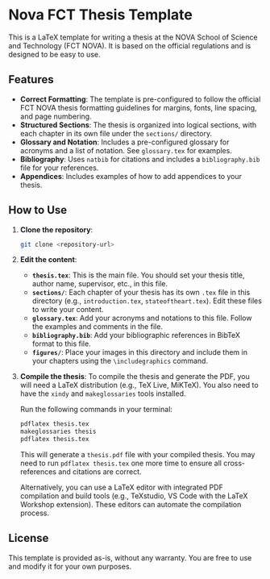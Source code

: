 # Nova FCT Thesis Template

This is a LaTeX template for writing a thesis at the NOVA School of Science and Technology (FCT NOVA). It is based on the official regulations and is designed to be easy to use.

## Features

-   **Correct Formatting**: The template is pre-configured to follow the official FCT NOVA thesis formatting guidelines for margins, fonts, line spacing, and page numbering.
-   **Structured Sections**: The thesis is organized into logical sections, with each chapter in its own file under the `sections/` directory.
-   **Glossary and Notation**: Includes a pre-configured glossary for acronyms and a list of notation. See `glossary.tex` for examples.
-   **Bibliography**: Uses `natbib` for citations and includes a `bibliography.bib` file for your references.
-   **Appendices**: Includes examples of how to add appendices to your thesis.

## How to Use

1.  **Clone the repository**:
    ```bash
    git clone <repository-url>
    ```

2.  **Edit the content**:
    -   **`thesis.tex`**: This is the main file. You should set your thesis title, author name, supervisor, etc., in this file.
    -   **`sections/`**: Each chapter of your thesis has its own `.tex` file in this directory (e.g., `introduction.tex`, `stateoftheart.tex`). Edit these files to write your content.
    -   **`glossary.tex`**: Add your acronyms and notations to this file. Follow the examples and comments in the file.
    -   **`bibliography.bib`**: Add your bibliographic references in BibTeX format to this file.
    -   **`figures/`**: Place your images in this directory and include them in your chapters using the `\includegraphics` command.

3.  **Compile the thesis**:
    To compile the thesis and generate the PDF, you will need a LaTeX distribution (e.g., TeX Live, MiKTeX). You also need to have the `xindy` and `makeglossaries` tools installed.

    Run the following commands in your terminal:

    ```bash
    pdflatex thesis.tex
    makeglossaries thesis
    pdflatex thesis.tex
    ```

    This will generate a `thesis.pdf` file with your compiled thesis. You may need to run `pdflatex thesis.tex` one more time to ensure all cross-references and citations are correct.

    Alternatively, you can use a LaTeX editor with integrated PDF compilation and build tools (e.g., TeXstudio, VS Code with the LaTeX Workshop extension). These editors can automate the compilation process.

## License

This template is provided as-is, without any warranty. You are free to use and modify it for your own purposes.
